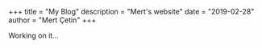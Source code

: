 +++
title = "My Blog"
description = "Mert's website"
date = "2019-02-28"
author = "Mert Çetin"
+++

Working on it...
